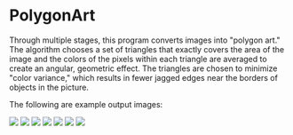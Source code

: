 # PolygonArt

Through multiple stages, this program converts images into "polygon art." The algorithm chooses a set of triangles that exactly covers the area of the image and the colors of the pixels within each triangle are averaged to create an angular, geometric effect. The triangles are chosen to minimize "color variance," which results in fewer jagged edges near the borders of objects in the picture.

The following are example output images:

![](Example%20Output/starry_night.png)
![](Example%20Output/scream.png)
![](Example%20Output/mona_lisa.png)
![](Example%20Output/obama.png)
![](Example%20Output/dog1.png)
![](Example%20Output/crystal.png)
![](Example%20Output/library.png)

